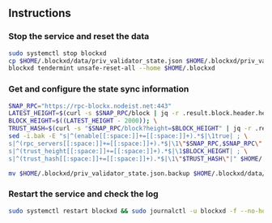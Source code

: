 ## Instructions

### Stop the service and reset the data

```bash
sudo systemctl stop blockxd
cp $HOME/.blockxd/data/priv_validator_state.json $HOME/.blockxd/priv_validator_state.json.backup
blockxd tendermint unsafe-reset-all --home $HOME/.blockxd
```

### Get and configure the state sync information

```bash
SNAP_RPC="https://rpc-blockx.nodeist.net:443"
LATEST_HEIGHT=$(curl -s $SNAP_RPC/block | jq -r .result.block.header.height); \
BLOCK_HEIGHT=$((LATEST_HEIGHT - 2000)); \
TRUST_HASH=$(curl -s "$SNAP_RPC/block?height=$BLOCK_HEIGHT" | jq -r .result.block_id.hash)
sed -i.bak -E "s|^(enable[[:space:]]+=[[:space:]]+).*$|\1true| ; \
s|^(rpc_servers[[:space:]]+=[[:space:]]+).*$|\1\"$SNAP_RPC,$SNAP_RPC\"| ; \
s|^(trust_height[[:space:]]+=[[:space:]]+).*$|\1$BLOCK_HEIGHT| ; \
s|^(trust_hash[[:space:]]+=[[:space:]]+).*$|\1\"$TRUST_HASH\"|" $HOME/.blockxd/config/config.toml

mv $HOME/.blockxd/priv_validator_state.json.backup $HOME/.blockxd/data/priv_validator_state.json
```

### Restart the service and check the log

```bash
sudo systemctl restart blockxd && sudo journalctl -u blockxd -f --no-hostname -o cat
```
